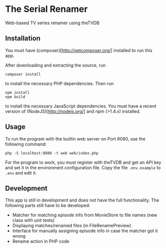 The Serial Renamer
==================

Web-based TV series renamer using theTVDB

## Installation
You must have (composer)[http://getcomposer.org/] installed to run this app.

After downloading and extracting the source, run 

	composer install

to install the necessary PHP dependencies. Then run

    npm install
    npm build

to install the necessary JavaScript dependencies. You must have a recent version of (NodeJS)[http://nodejs.org/] and npm (>1.4.x) installed.

## Usage
To run the program with the builtin web server on Port 8080, use the following command:

	php -S localhost:8080 -t web web/index.php

For the program to work, you must register with theTVDB and get an API key and set it in the environment configuration file. Copy the file `.env.example` to `.env` and edit it.

## Development
This app is still in development and does not have the full functionality. The following parts still have to be developed:

- Matcher for matching episode info from MovieStore to file names (new class with unit tests)
- Displaying matches/renamed files (in FileRenamePreview)
- Interface for manually assigning episode info in case the matcher got it wrong
- Rename action in PHP code

